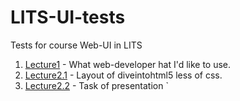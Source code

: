 # LITS-UI-tests
Tests for course Web-UI in LITS

1. [Lecture1](http://rolandua.github.io/LITS-UI-Lecture1) - What web-developer hat I'd like to use.
2. [Lecture2.1](http://rolandua.github.io/LITS-UI-Lecture2.1) - Layout of diveintohtml5 less of css.
3. [Lecture2.2](http://rolandua.github.io/LITS-UI-Lecture2.2) - Task of presentation
                                            `